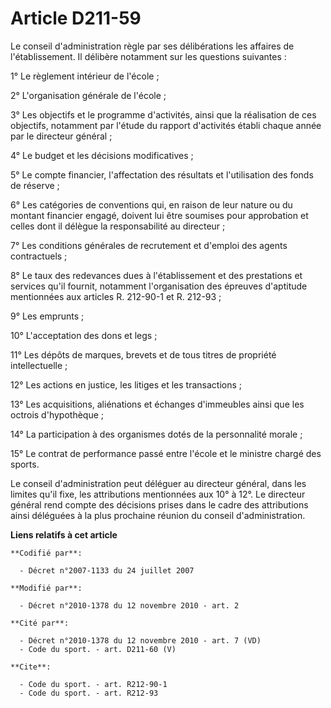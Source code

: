 # Article D211-59

Le conseil d'administration règle par ses délibérations les affaires de l'établissement. Il délibère notamment sur les
questions suivantes : 

1° Le règlement intérieur de l'école ; 

2° L'organisation générale de l'école ; 

3° Les objectifs et le programme d'activités, ainsi que la réalisation de ces objectifs, notamment par l'étude du rapport
d'activités établi chaque année par le directeur général ; 

4° Le budget et les décisions modificatives ; 

5° Le compte financier, l'affectation des résultats et l'utilisation des fonds de réserve ; 

6° Les catégories de conventions qui, en raison de leur nature ou du montant financier engagé, doivent lui être soumises pour
approbation et celles dont il délègue la responsabilité au directeur ; 

7° Les conditions générales de recrutement et d'emploi des agents contractuels ; 

8° Le taux des redevances dues à l'établissement et des prestations et services qu'il fournit, notamment l'organisation des
épreuves d'aptitude mentionnées aux articles R. 212-90-1 et R. 212-93 ; 

9° Les emprunts ; 

10° L'acceptation des dons et legs ; 

11° Les dépôts de marques, brevets et de tous titres de propriété intellectuelle ; 

12° Les actions en justice, les litiges et les transactions ; 

13° Les acquisitions, aliénations et échanges d'immeubles ainsi que les octrois d'hypothèque ; 

14° La participation à des organismes dotés de la personnalité morale ; 

15° Le contrat de performance passé entre l'école et le ministre chargé des sports. 

Le conseil d'administration peut déléguer au directeur général, dans les limites qu'il fixe, les attributions mentionnées aux
10° à 12°. Le directeur général rend compte des décisions prises dans le cadre des attributions ainsi déléguées à la plus
prochaine réunion du conseil d'administration.

**Liens relatifs à cet article**

	**Codifié par**:

	  - Décret n°2007-1133 du 24 juillet 2007

	**Modifié par**:

	  - Décret n°2010-1378 du 12 novembre 2010 - art. 2

	**Cité par**:

	  - Décret n°2010-1378 du 12 novembre 2010 - art. 7 (VD)
	  - Code du sport. - art. D211-60 (V)

	**Cite**:

	  - Code du sport. - art. R212-90-1
	  - Code du sport. - art. R212-93

